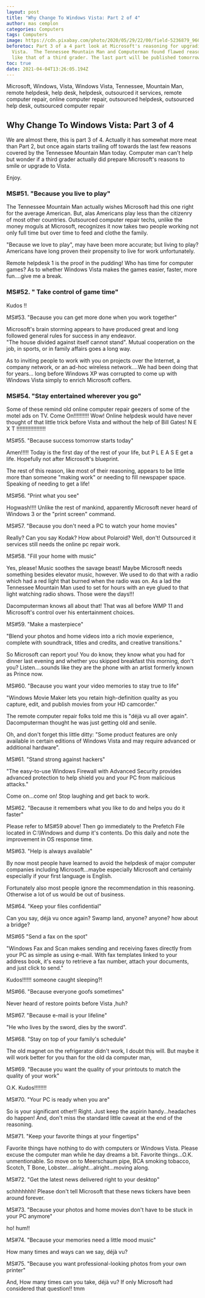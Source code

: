 ```yaml
---
layout: post
title: "Why Change To Windows Vista: Part 2 of 4"
author: mas cemplon
categories: Computers
tags: Computers
image: https://cdn.pixabay.com/photo/2020/05/29/22/00/field-5236879_960_720.jpg
beforetoc: Part 3 of a 4 part look at Microsoft's reasoning for upgrading to
  Vista.  The Tennessee Mountain Man and Computerman found flawed reasoning more
  like that of a third grader. The last part will be published tomorrow..
toc: true
date: 2021-04-04T13:26:05.194Z
---
```

Microsoft, Windows, Vista, Windows Vista, Tennessee, Mountain Man, remote helpdesk, help desk, helpdesk, outsourced it services, remote computer repair, online computer repair, outsourced helpdesk, outsourced help desk, outsourced computer repair

## Why Change To Windows Vista:  Part 3 of 4

We are almost there, this is part 3 of 4.  Actually it has somewhat more meat than Part 2, but once again starts trailing off towards the last few reasons covered by the Tennessee Mountain Man today.  Computer man can't help but wonder if a third grader actually did prepare Microsoft's reasons to smile or upgrade to Vista.

Enjoy.

### MS#51. "Because you live to play"

The Tennessee Mountain Man actually wishes Microsoft had this one right for the average American.  But, alas Americans play less than the citizenry of most other countries.  Outsourced computer repair techs, unlike the money moguls at Microsoft, recognizes it now takes two people working not only full time but over time to feed and clothe the family.

"Because we love to play", may have been more accurate; but living to play?  Americans have long proven their propensity to live for work unfortunately.

Remote helpdesk 1 is the proof in the pudding!  Who has time for computer games?  As to whether Windows Vista makes the games easier, faster, more fun....give me a break.

### MS#52. " Take control of game time"

Kudos !!

MS#53. "Because you can get more done when you work together"

Microsoft's brain storming appears to have produced great and long followed general rules for success in any endeavor.\
"The house divided against itself cannot stand".  Mutual cooperation on the job, in sports, or in family affairs goes a long way.

As to inviting people to work with you on projects over the Internet, a company network, or an ad-hoc wireless network....We had been doing that for years... long before Windows XP was corrupted to come up with Windows Vista simply to enrich Microsoft coffers.

### MS#54. "Stay entertained wherever you go"

Some of these remind old online computer repair geezers of some of the motel ads on TV.  Come On!!!!!!!!!!  Wow!  Online helpdesk would have never thought of that little trick before Vista and without the help of Bill Gates!  N E X T !!!!!!!!!!!!!!!!!!!

MS#55. "Because success tomorrow starts today"

Amen!!!!! Today is the first day of the rest of your life, but P L E A S E  get a life.  Hopefully not after Microsoft's blueprint.

The rest of this reason, like most of their reasoning, appears to be little more than someone "making work" or needing to fill newspaper space.  Speaking of needing to get a life!

MS#56. "Print what you see"

Hogwash!!!!  Unlike the rest of mankind, apparently Microsoft never heard of Windows 3 or the "print screen" command.

MS#57. "Because you don't need a PC to watch your home movies"

Really?  Can you say Kodak?  How about Polaroid?  Well, don't!  Outsourced it services still needs the online pc repair work.

MS#58. "Fill your home with music"

Yes, please!  Music soothes the savage beast!  Maybe Microsoft needs something besides elevator music, however.
We used to do that with a radio which had a red light that burned when the radio was on.  As a lad the Tennessee Mountain Man used to set for hours with an eye glued to that light watching radio shows.  Those were the days!!!

Dacomputerman knows all about that! That was all before WMP 11 and Microsoft's control over his entertainment choices.

MS#59. "Make a masterpiece"

"Blend your photos and home videos into a rich movie experience, complete with soundtrack, titles and credits, and creative transitions."

So Microsoft can report you!  You do know, they know what you had for dinner last evening and whether you skipped breakfast this morning, don't you?  Listen....sounds like they are the phone with an artist formerly known as Prince now.

MS#60. "Because you want your video memories to stay true to life"

"Windows Movie Maker lets you retain high-definition quality as you capture, edit, and publish movies from your HD camcorder."

The remote computer repair folks told me this is "déjà vu all over again".  Dacomputerman thought he was just getting old and senile.

Oh, and don't forget this little ditty:  "Some product features are only available in certain editions of Windows Vista and may require advanced or additional hardware".

MS#61. "Stand strong against hackers"

"The easy-to-use Windows Firewall with Advanced Security provides advanced protection to help shield you and your PC from malicious attacks."

Come on...come on!  Stop laughing and get back to work.

MS#62. "Because it remembers what you like to do and helps you do it faster"

Please refer to MS#59 above!  Then go immediately to the Prefetch File located in C:\Windows and dump it's contents.  Do this daily and note the improvement in OS response time.

MS#63. "Help is always available"

By now most people have learned to avoid the helpdesk of major computer companies including Microsoft...maybe especially Microsoft and certainly especially if your first language is English.

Fortunately also most people ignore the recommendation in this reasoning.  Otherwise a lot of us would be out of business.

MS#64. "Keep your files confidential"

Can you say, déjà vu once again?  Swamp land, anyone?  anyone?  how about a bridge?

MS#65 "Send a fax on the spot"

"Windows Fax and Scan makes sending and receiving faxes directly from your PC as simple as using e-mail. With fax templates linked to your address book, it's easy to retrieve a fax number, attach your documents, and just click to send."

Kudos!!!!!!  someone caught sleeping?!

MS#66. "Because everyone goofs sometimes"

Never heard of restore points before Vista ,huh?

MS#67. "Because e-mail is your lifeline"

"He who lives by the sword, dies by the sword".

MS#68. "Stay on top of your family's schedule"

The old magnet on the refrigerator didn't work, I doubt this will.  But maybe it will work better for you than for the old da computer man,

MS#69. "Because you want the quality of your printouts to match the quality of your work"

O.K.  Kudos!!!!!!!!

MS#70. "Your PC is ready when you are"

So is your significant other!!  Right.  Just keep the aspirin handy...headaches do happen! And, don't miss the standard little caveat at the end of the reasoning.

MS#71. "Keep your favorite things at your fingertips"

Favorite things have nothing to do with computers or Windows Vista.
Please excuse the computer man while he day dreams a bit.  Favorite things...O.K. unmentionable.  So move on to Meerschaum pipe, BCA smoking tobacco, Scotch, T Bone, Lobster....alright...alright...moving along.

MS#72. "Get the latest news delivered right to your desktop"

schhhhhhh!  Please don't tell Microsoft that these news tickers have been around forever.

MS#73. "Because your photos and home movies don't have to be stuck in your PC anymore"

ho!  hum!!

MS#74. "Because your memories need a little mood music"

How many times and ways can we say, déjà vu?

MS#75. "Because you want professional-looking photos from your own printer"

And, How many times can you take, déjà vu?  If only Microsoft had considered that question!!
tmm